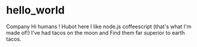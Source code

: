 # hello_world
Company
Hi humans !
Hubot here I like node.js coffeescript (that's what I'm made of!)
I've had tacos on the moon and Find them far superior to earth tacos.
